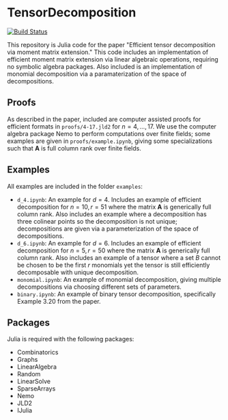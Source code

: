# TensorDecomposition

[![Build Status](https://github.com/rhshi/TensorDecomposition.jl/actions/workflows/CI.yml/badge.svg?branch=main)](https://github.com/rhshi/TensorDecomposition.jl/actions/workflows/CI.yml?query=branch%3Amain)

This repository is Julia code for the paper "Efficient tensor decomposition via moment matrix extension."  This code includes an implementation of efficient moment matrix extension via linear algebraic operations, requiring no symbolic algebra packages.  Also included is an implementation of monomial decomposition via a paramaterization of the space of decompositions.

## Proofs
As described in the paper, included are computer assisted proofs for efficient formats in `proofs/4-17.jld2` for $n=4, \dots, 17$.  We use the computer algebra package Nemo to perform computations over finite fields; some examples are given in `proofs/example.ipynb`, giving some specializations such that $\mathbf{A}$ is full column rank over finite fields.

## Examples
All examples are included in the folder `examples`:
- `d_4.ipynb`: An example for $d=4$.  Includes an example of efficient decomposition for $n=10, r=51$ where the matrix $\mathbf{A}$ is generically full column rank.  Also includes an example where a decomposition has three colinear points so the decomposition is not unique; decompositions are given via a parameterization of the space of decompositions.
- `d_6.ipynb`: An example for $d=6$.  Includes an example of efficient decomposition for $n=5, r=50$ where the matrix $\mathbf{A}$ is generically full column rank.  Also includes an example of a tensor where a set $B$ cannot be chosen to be the first $r$ monomials yet the tensor is still efficiently decomposable with unique decomposition.
- `monomial.ipynb`: An example of monomial decomposition, giving multiple decompositions via choosing different sets of parameters.
- `binary.ipynb`: An example of binary tensor decomposition, specifically Example 3.20 from the paper.

## Packages
Julia is required with the following packages:
- Combinatorics
- Graphs
- LinearAlgebra
- Random
- LinearSolve
- SparseArrays
- Nemo
- JLD2
- IJulia
